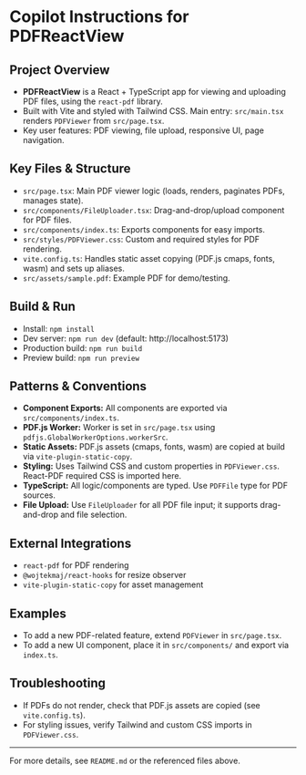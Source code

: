 # Copilot Instructions for PDFReactView

## Project Overview

-   **PDFReactView** is a React + TypeScript app for viewing and uploading PDF files, using the `react-pdf` library.
-   Built with Vite and styled with Tailwind CSS. Main entry: `src/main.tsx` renders `PDFViewer` from `src/page.tsx`.
-   Key user features: PDF viewing, file upload, responsive UI, page navigation.

## Key Files & Structure

-   `src/page.tsx`: Main PDF viewer logic (loads, renders, paginates PDFs, manages state).
-   `src/components/FileUploader.tsx`: Drag-and-drop/upload component for PDF files.
-   `src/components/index.ts`: Exports components for easy imports.
-   `src/styles/PDFViewer.css`: Custom and required styles for PDF rendering.
-   `vite.config.ts`: Handles static asset copying (PDF.js cmaps, fonts, wasm) and sets up aliases.
-   `src/assets/sample.pdf`: Example PDF for demo/testing.

## Build & Run

-   Install: `npm install`
-   Dev server: `npm run dev` (default: http://localhost:5173)
-   Production build: `npm run build`
-   Preview build: `npm run preview`

## Patterns & Conventions

-   **Component Exports:** All components are exported via `src/components/index.ts`.
-   **PDF.js Worker:** Worker is set in `src/page.tsx` using `pdfjs.GlobalWorkerOptions.workerSrc`.
-   **Static Assets:** PDF.js assets (cmaps, fonts, wasm) are copied at build via `vite-plugin-static-copy`.
-   **Styling:** Uses Tailwind CSS and custom properties in `PDFViewer.css`. React-PDF required CSS is imported here.
-   **TypeScript:** All logic/components are typed. Use `PDFFile` type for PDF sources.
-   **File Upload:** Use `FileUploader` for all PDF file input; it supports drag-and-drop and file selection.

## External Integrations

-   `react-pdf` for PDF rendering
-   `@wojtekmaj/react-hooks` for resize observer
-   `vite-plugin-static-copy` for asset management

## Examples

-   To add a new PDF-related feature, extend `PDFViewer` in `src/page.tsx`.
-   To add a new UI component, place it in `src/components/` and export via `index.ts`.

## Troubleshooting

-   If PDFs do not render, check that PDF.js assets are copied (see `vite.config.ts`).
-   For styling issues, verify Tailwind and custom CSS imports in `PDFViewer.css`.

---

For more details, see `README.md` or the referenced files above.
